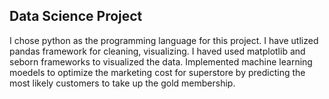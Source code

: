 ## Data Science Project

I chose python as the programming language for this project. I have utlized pandas framework for cleaning, visualizing. I haved used matplotlib and seborn frameworks to visualized the data. Implemented machine learning moedels to optimize the marketing cost for superstore by predicting the most likely customers to take up the gold membership.
